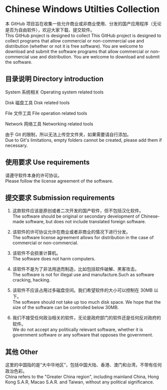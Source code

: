 # Chinese Windows Utilties Collection

本 GitHub 项目旨在收集一些允许商业或非商业使用、分发的国产应用程序（无论是否为自由软件），欢迎大家下载、提交软件。<br/>This GitHub project is designed to collect This GitHub project is designed to collect programs that allow commercial or non-commercial use and distribution (whether or not it is free software). You are welcome to download and submit the software programs that allow commercial or non-commercial use and distribution. You are welcome to download and submit the software.

## 目录说明 Directory introduction

System  系统相关  Operating system related tools

Disk    磁盘工具  Disk related tools

File    文件工具  File operation related tools

Network 网络工具  Networking related tools

由于 Git 的限制，所以无法上传空文件夹，如果需要请自行添加。<br/>Due to Git's limitations, empty folders cannot be created, please add them if necessary.

## 使用要求 Use requirements

请遵守软件本身的许可协议。<br/>Please follow the license agreement of the software.

## 提交要求 Submission requirements

1. 这款软件应该是原创或者二次开发的国产软件，但不包括汉化软件。<br/>The software should be original or secondary development of Chinese-made software, but does not include translated foreign software.

2. 该软件的许可协议允许在商业或者非商业的情况下进行分发。<br/>The software license agreement allows for distribution in the case of commercial or non-commercial.

3. 该软件不会损害计算机。<br/>The software does not harm computers.

4. 该软件不是为了非法用途而制造，比如包括软件破解、黑客攻击。<br/>The software is not for illegal use and manufacture.Such as software cracking, hacking.

5. 该软件不应该占用过多磁盘空间。我们希望软件的大小可以控制在 30MB 以下。<br/>The software should not take up too much disk space. We hope that the size of the software can be controlled below 30MB.

6. 我们不接受任何政治相关的软件，无论是政府部门的软件还是任何反对政府的软件。<br/>We do not accept any politically relevant software, whether it is government software or any software that opposes the government.

## 其他 Other

这里的中国指的是“大中华地区”，包括中国大陆、香港、澳门和台湾，不带有任何政治色彩。<br/>China refers to the "Greater China region", including mainland China, Hong Kong S.A.R, Macao S.A.R. and Taiwan, without any political significance.